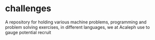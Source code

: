 # challenges
A repository for holding various machine problems, programming and problem solving exercises, in different languages, we at Acaleph use to gauge potential recruit 
